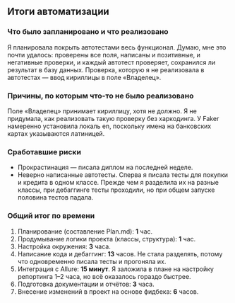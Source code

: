 ## Итоги автоматизации

### Что было запланировано и что реализовано
Я планировала покрыть автотестами весь функционал. Думаю, мне это почти удалось: проверены все поля, написаны и позитивные, и негативные проверки, и каждый автотест проверяет, сохранился ли результат в базу данных.
Проверка, которую я не реализовала в автотестах — ввод кириллицы в поле «Владелец».

### Причины, по которым что-то не было реализовано
Поле «Владелец» принимает кириллицу, хотя не должно. Я не придумала, как реализовать такую проверку без харкодинга. У Faker намеренно установила локаль en, поскольку имена на банковских картах указываются латиницей.

### Сработавшие риски
- Прокрастинация — писала диплом на последней неделе.
- Неверно написанные автотесты. Сперва я писала тесты для покупки и кредита в одном классе. Прежде чем я разделила их на разные классы, при дебаггинге тесты проходили, но при общем запуске половина тестов падала.

### Общий итог по времени
1. Планирование (составление Plan.md): **1** час.
2. Продумывание логики проекта (классы, структура): **1** час.
3. Настройка окружения: **3** часа.
4. Написание кода и дебаггинг: **13** часов. Не стала разделять, потому что одновременно писала тесты и прогоняла их.
5. Интеграция с Allure: **15 минут**. Я заложила в плане на настройку репортинга 1–2 часа, но всё оказалось гораздо быстрее.
6. Подготовка документации и отчётов: **3** часа.
7. Внесение изменений в проект на основе фидбека: **6** часов.
